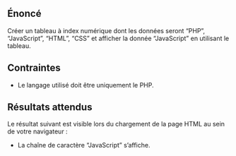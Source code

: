 ## Énoncé

Créer un tableau à index numérique dont les données seront “PHP”, “JavaScript”, “HTML”, “CSS” et afficher la donnée “JavaScript” en utilisant le tableau.

## Contraintes

- Le langage utilisé doit être uniquement le PHP.

## Résultats attendus

Le résultat suivant est visible lors du chargement de la page HTML au sein de votre navigateur :

- La chaîne de caractère “JavaScript” s’affiche.